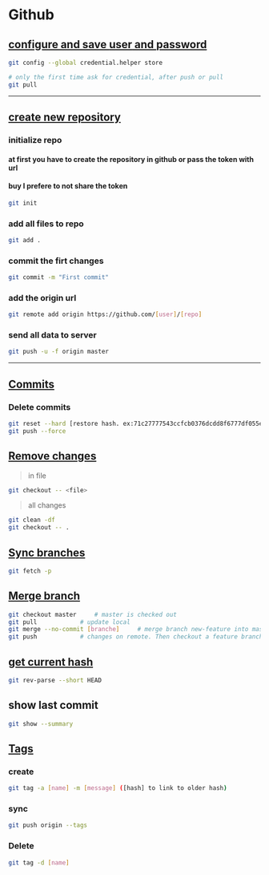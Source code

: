# Github

## <ins>configure and save **user** and **password**
```sh
git config --global credential.helper store

# only the first time ask for credential, after push or pull
git pull
```
---
## <ins>create new repository</ins>
### initialize repo
#### at first you have to create the repository in github or pass the token with url
#### buy I prefere to not share the token
```sh
git init
```
### add all files to repo
```sh
git add .
```
### commit the firt changes
```sh
git commit -m "First commit"
```
### add the origin url
```sh
git remote add origin https://github.com/[user]/[repo]
```
### send all data to server
```sh
git push -u -f origin master
```
---


## <ins>Commits</ins>
### Delete  commits
```sh
git reset --hard [restore hash. ex:71c27777543ccfcb0376dcdd8f6777df055ef479]
git push --force
```

## <ins>Remove changes</ins>
> in file
```sh
git checkout -- <file>
```
> all changes
```sh
git clean -df
git checkout -- .
```

## <ins>Sync branches</ins>
```sh
git fetch -p
```
  
## <ins>Merge branch</ins>
```sh
git checkout master		# master is checked out
git pull			# update local
git merge --no-commit [branche]		# merge branch new-feature into master
git push			# changes on remote. Then checkout a feature branch
```

## <ins>get current hash</ins>
```sh
git rev-parse --short HEAD
```

## show last commit
```sh
git show --summary
```

## <ins>Tags</ins>
### create
```sh
git tag -a [name] -m [message] ([hash] to link to older hash)
```

### sync
```sh
git push origin --tags
```

### Delete
```sh
git tag -d [name]
```
